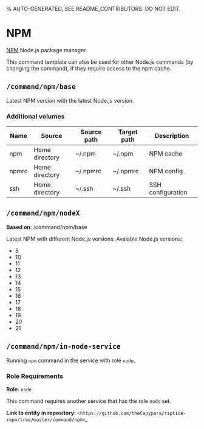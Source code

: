 % AUTO-GENERATED, SEE README_CONTRIBUTORS. DO NOT EDIT.

# NPM

[NPM] Node.js package manager.

This command template can also be used for other Node.js commands (by changing the command), if they
require access to the npm cache.


## `/command/npm/base`

Latest NPM version with the latest Node.js version.

### Additional volumes

| Name  | Source         | Source path | Target path | Description       |
| ----- | -------------- | ----------- | ----------- | ----------------- |
| npm   | Home directory | ~/.npm      | ~/.npm      | NPM cache         |
| npmrc | Home directory | ~/.npmrc    | ~/.npmrc    | NPM config        |
| ssh   | Home directory | ~/.ssh      | ~/.ssh      | SSH configuration |

## `/command/npm/nodeX`

**Based on**: /command/npm/base

Latest NPM with different Node.js versions. Avaiable Node.js versions:

- 8
- 10
- 11
- 12
- 13
- 14
- 15
- 16
- 17
- 18
- 19
- 20
- 21

## `/command/npm/in-node-service`

Running `npm` command in the service with role `node`.

### Role Requirements

**Role**: `node`

This command requires another service that has the role `node` set.

**Link to entity in repository:** `<https://github.com/theCapypara/riptide-repo/tree/master/command/npm>`_

[npm]: https://www.npmjs.com/

